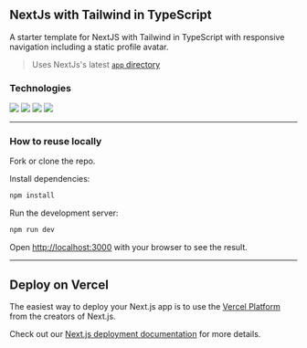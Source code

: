 ## NextJs with Tailwind in TypeScript

A starter template for NextJS with Tailwind in TypeScript with responsive navigation including a static profile avatar.

> Uses NextJs's latest [`app` directory](https://nextjs.org/docs/app/building-your-application/routing)

### Technologies

[![](https://img.shields.io/badge/Next.JS-v13-000000?style=for-the-badge&logo=nextdotjs)](https://nextjs.org/)
[![](https://img.shields.io/badge/Tailwind-v3-38bdf8?style=for-the-badge&logo=tailwindcss)](https://tailwindcss.com)
[![](https://img.shields.io/badge/React-v18-149eca?style=for-the-badge&logo=react)](https://react.dev/)
[![](https://img.shields.io/badge/TypeScript-v5-3178c6?style=for-the-badge&logo=typescript)](https://typescriptlang.org)

---

### How to reuse locally

Fork or clone the repo.

Install dependencies:

```bash
npm install
```

Run the development server:

```bash
npm run dev
```

Open [http://localhost:3000](http://localhost:3000) with your browser to see the result.

---

## Deploy on Vercel

The easiest way to deploy your Next.js app is to use the [Vercel Platform](https://vercel.com/new?utm_medium=default-template&filter=next.js&utm_source=create-next-app&utm_campaign=create-next-app-readme) from the creators of Next.js.

Check out our [Next.js deployment documentation](https://nextjs.org/docs/deployment) for more details.

